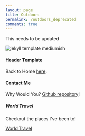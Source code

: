 ```yaml
---
layout: page
title: Outdoors
permalink: /outdoors_deprecated
comments: true
---
```


<div class="row justify-content-between">
<div class="col-md-8 pr-5">

<p>This needs to be updated</p>

<p class="mb-5"><img class="shadow-lg" src="{{site.baseurl}}/assets/images/mediumish-jekyll-template.png" alt="jekyll template mediumish" /></p>
<h4>Header Template</h4>

<p>Back to Home <a href="http://www.singhjuhi.com/">here</a>.</p>

<h4>Contact Me</h4>

<p>Why Would You? <a href="https://www.singhjuhi.com/">Github repository</a>!</p>

</div>

<div class="col-md-4">

<div class="sticky-top sticky-top-80">
<h5>World Travel</h5>

<p>Checkout the places I've been to! <!--a target="_blank" href="https://www.singhjuhi.com/">Mediumish <i class="fab fa-github"></i></a--></p>

<a target="_blank" href="https://www.singhjuhi.com/world_travel" class="btn btn-danger">World Travel</a> <!--a target="_blank" href="https://www.singhjuhi.com/" class="btn btn-warning">Documentation</a-->

</div>
</div>
</div>
